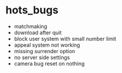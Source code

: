 # hots_bugs

+ matchmaking
+ download after quit
+ block user system with small number limit
+ appeal system not working
+ missing surrender option
+ no server side settings
+ camera bug reset on nothing
